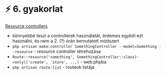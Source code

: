 # ⚡ 6. gyakorlat

[Resource controllers](https://laravel.com/docs/9.x/controllers#resource-controllers)

- könnyebbé teszi a controllerek használatát, érdemes egyből ezt használni, és nem a 2. (?) órán bemutatott módszert
- `php artisan make:controller SomethingController --model=Something --resource` - resource controller létrehozása
- `Route::resource('something', SomethingController::class)->only(['create', 'store', ...)` - web.phpba
- `php artisan route:list` - routeok listája

